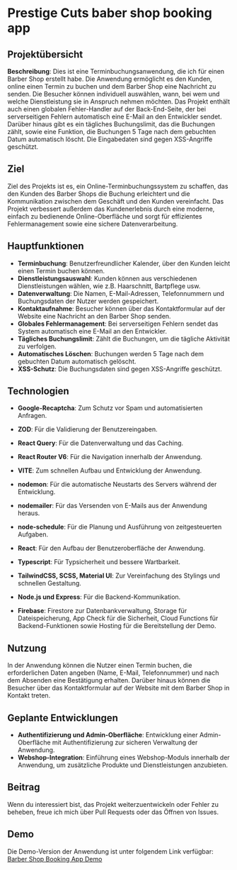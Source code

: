 # Prestige Cuts baber shop booking app

## Projektübersicht

**Beschreibung**: Dies ist eine Terminbuchungsanwendung, die ich für einen Barber Shop erstellt habe. Die Anwendung ermöglicht es den Kunden, online einen Termin zu buchen und dem Barber Shop eine Nachricht zu senden. Die Besucher können individuell auswählen, wann, bei wem und welche Dienstleistung sie in Anspruch nehmen möchten. Das Projekt enthält auch einen globalen Fehler-Handler auf der Back-End-Seite, der bei serverseitigen Fehlern automatisch eine E-Mail an den Entwickler sendet. Darüber hinaus gibt es ein tägliches Buchungslimit, das die Buchungen zählt, sowie eine Funktion, die Buchungen 5 Tage nach dem gebuchten Datum automatisch löscht. Die Eingabedaten sind gegen XSS-Angriffe geschützt.

## Ziel

Ziel des Projekts ist es, ein Online-Terminbuchungssystem zu schaffen, das den Kunden des Barber Shops die Buchung erleichtert und die Kommunikation zwischen dem Geschäft und den Kunden vereinfacht. Das Projekt verbessert außerdem das Kundenerlebnis durch eine moderne, einfach zu bedienende Online-Oberfläche und sorgt für effizientes Fehlermanagement sowie eine sichere Datenverarbeitung.

## Hauptfunktionen

- **Terminbuchung**: Benutzerfreundlicher Kalender, über den Kunden leicht einen Termin buchen können.
- **Dienstleistungsauswahl**: Kunden können aus verschiedenen Dienstleistungen wählen, wie z.B. Haarschnitt, Bartpflege usw.
- **Datenverwaltung**: Die Namen, E-Mail-Adressen, Telefonnummern und Buchungsdaten der Nutzer werden gespeichert.
- **Kontaktaufnahme**: Besucher können über das Kontaktformular auf der Website eine Nachricht an den Barber Shop senden.
- **Globales Fehlermanagement**: Bei serverseitigen Fehlern sendet das System automatisch eine E-Mail an den Entwickler.
- **Tägliches Buchungslimit**: Zählt die Buchungen, um die tägliche Aktivität zu verfolgen.
- **Automatisches Löschen**: Buchungen werden 5 Tage nach dem gebuchten Datum automatisch gelöscht.
- **XSS-Schutz**: Die Buchungsdaten sind gegen XSS-Angriffe geschützt.

## Technologien

- **Google-Recaptcha**: Zum Schutz vor Spam und automatisierten Anfragen.
- **ZOD**: Für die Validierung der Benutzereingaben.
- **React Query**: Für die Datenverwaltung und das Caching.
- **React Router V6**: Für die Navigation innerhalb der Anwendung.
- **VITE**: Zum schnellen Aufbau und Entwicklung der Anwendung.
- **nodemon**: Für die automatische Neustarts des Servers während der Entwicklung.
- **nodemailer**: Für das Versenden von E-Mails aus der Anwendung heraus.
- **node-schedule**: Für die Planung und Ausführung von zeitgesteuerten Aufgaben.

- **React**: Für den Aufbau der Benutzeroberfläche der Anwendung.
- **Typescript**: Für Typsicherheit und bessere Wartbarkeit.
- **TailwindCSS, SCSS, Material UI**: Zur Vereinfachung des Stylings und schnellen Gestaltung.
- **Node.js und Express**: Für die Backend-Kommunikation.
- **Firebase**: Firestore zur Datenbankverwaltung, Storage für Dateispeicherung, App Check für die Sicherheit, Cloud Functions für Backend-Funktionen sowie Hosting für die Bereitstellung der Demo.

## Nutzung

In der Anwendung können die Nutzer einen Termin buchen, die erforderlichen Daten angeben (Name, E-Mail, Telefonnummer) und nach dem Absenden eine Bestätigung erhalten. Darüber hinaus können die Besucher über das Kontaktformular auf der Website mit dem Barber Shop in Kontakt treten.

## Geplante Entwicklungen

- **Authentifizierung und Admin-Oberfläche**: Entwicklung einer Admin-Oberfläche mit Authentifizierung zur sicheren Verwaltung der Anwendung.
- **Webshop-Integration**: Einführung eines Webshop-Moduls innerhalb der Anwendung, um zusätzliche Produkte und Dienstleistungen anzubieten.

## Beitrag

Wenn du interessiert bist, das Projekt weiterzuentwickeln oder Fehler zu beheben, freue ich mich über Pull Requests oder das Öffnen von Issues.

## Demo

Die Demo-Version der Anwendung ist unter folgendem Link verfügbar: [Barber Shop Booking App Demo](https://barber-shop-fc206.web.app)


